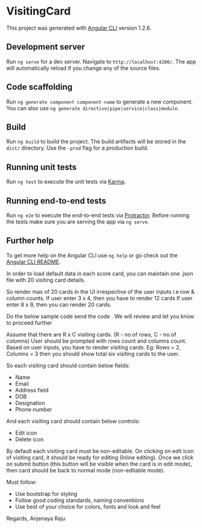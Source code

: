 # VisitingCard

This project was generated with [Angular CLI](https://github.com/angular/angular-cli) version 1.2.6.

## Development server

Run `ng serve` for a dev server. Navigate to `http://localhost:4200/`. The app will automatically reload if you change any of the source files.

## Code scaffolding

Run `ng generate component component-name` to generate a new component. You can also use `ng generate directive|pipe|service|class|module`.

## Build

Run `ng build` to build the project. The build artifacts will be stored in the `dist/` directory. Use the `-prod` flag for a production build.

## Running unit tests

Run `ng test` to execute the unit tests via [Karma](https://karma-runner.github.io).

## Running end-to-end tests

Run `ng e2e` to execute the end-to-end tests via [Protractor](http://www.protractortest.org/).
Before running the tests make sure you are serving the app via `ng serve`.

## Further help

To get more help on the Angular CLI use `ng help` or go check out the [Angular CLI README](https://github.com/angular/angular-cli/blob/master/README.md).


In order to load default data in each score card, you can maintain one .json file with 20 visiting card details.

So render max of 20 cards in the UI irrespective of the user inputs i.e row & column counts.
If user enter 3 x 4, then you have to render 12 cards
If user enter 8 x 9, then you can render 20 cards.

 
Do the below sample code send the code . We will review and let you know to proceed further

Assume that there are R x C visiting cards. (R - no.of rows, C - no.of columns)
User should be prompted with rows count and columns count. Based on user inputs, you have to render visiting cards.
Eg: Rows = 2, Columns = 3 then you should show total six visiting cards to the user.

So each visiting card should contain below fields:
 - Name
 - Email
 - Address field
 - DOB
 - Designation
 - Phone number

And each visiting card should contain below controls:
 - Edit icon
 - Delete icon

By default each visiting card must be non-editable. On clicking on edit icon of visiting card, it should be ready for editing (Inline editing).
Once we click on submit button (this button will be visible when the card is in edit mode), then card should be back to normal mode (non-editable mode).

Must follow:
 - Use bootstrap for styling
 - Follow good coding standards, naming conventions
 - Use best of your choice for colors, fonts and look and feel

Regards,
Anjenaya Raju